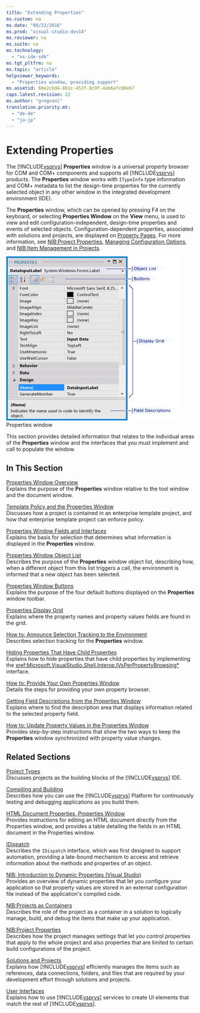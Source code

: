 ```yaml
---
title: "Extending Properties"
ms.custom: na
ms.date: "09/22/2016"
ms.prod: "visual-studio-dev14"
ms.reviewer: na
ms.suite: na
ms.technology: 
  - "vs-ide-sdk"
ms.tgt_pltfrm: na
ms.topic: "article"
helpviewer_keywords: 
  - "Properties window, providing support"
ms.assetid: 68e2cbd4-861c-453f-8c9f-4ab6afc80e67
caps.latest.revision: 22
ms.author: "gregvanl"
translation.priority.mt: 
  - "de-de"
  - "ja-jp"
---
```

# Extending Properties
The [!INCLUDE[vsprvs](../vs140/includes/vsprvs_md.md)] **Properties** window is a universal property browser for COM and COM+ components and supports all [!INCLUDE[vsprvs](../vs140/includes/vsprvs_md.md)] products. The **Properties** window works with `ITypeInfo` type information and COM+ metadata to list the design-time properties for the currently selected object in any other window in the integrated development environment (IDE).  
  
 The **Properties** window, which can be opened by pressing F4 on the keyboard, or selecting **Properties Window** on the **View** menu, is used to view and edit configuration-independent, design-time properties and events of selected objects. Configuration-dependent properties, associated with solutions and projects, are displayed on [Property Pages](../vs140/property-pages.md). For more information, see [NIB:Project Properties](assetId:///fb126574-24ad-4c96-9b2b-6e1f3879ba50), [Managing Configuration Options](../vs140/managing-configuration-options.md), and [NIB:Item Management in Projects](assetId:///762e606b-7f44-4b66-97a1-e30a703654a0).  
  
 ![Properties Window Overview](../vs140/media/vspropertieswindow.png "vsPropertiesWindow")  
Properties window  
  
 This section provides detailed information that relates to the individual areas of the **Properties** window and the interfaces that you must implement and call to populate the window.  
  
## In This Section  
 [Properties Window Overview](../vs140/properties-window-overview.md)  
 Explains the purpose of the **Properties** window relative to the tool window and the document window.  
  
 [Template Policy and the Properties Window](../vs140/template-policy-and-the-properties-window.md)  
 Discusses how a project is contained in an enterprise template project, and how that enterprise template project can enforce policy.  
  
 [Properties Window Fields and Interfaces](../vs140/properties-window-fields-and-interfaces.md)  
 Explains the basis for selection that determines what information is displayed in the **Properties** window.  
  
 [Properties Window Object List](../vs140/properties-window-object-list.md)  
 Describes the purpose of the **Properties** window object list, describing how, when a different object from this list triggers a call, the environment is informed that a new object has been selected.  
  
 [Properties Window Buttons](../vs140/properties-window-buttons.md)  
 Explains the purpose of the four default buttons displayed on the **Properties** window toolbar.  
  
 [Properties Display Grid](../vs140/properties-display-grid.md)  
 Explains where the property names and property values fields are found in the grid.  
  
 [How to: Announce Selection Tracking to the Environment](../vs140/announcing-property-window-selection-tracking.md)  
 Describes selection tracking for the **Properties** window.  
  
 [Hiding Properties That Have Child Properties](../vs140/hiding-properties-that-have-child-properties.md)  
 Explains how to hide properties that have child properties by implementing the <xref:Microsoft.VisualStudio.Shell.Interop.IVsPerPropertyBrowsing*> interface.  
  
 [How to: Provide Your Own Properties Window](../vs140/providing-a-custom-properties-window.md)  
 Details the steps for providing your own property browser.  
  
 [Getting Field Descriptions from the Properties Window](../vs140/getting-field-descriptions-from-the-properties-window.md)  
 Explains where to find the description area that displays information related to the selected property field.  
  
 [How to: Update Property Values in the Properties Window](../vs140/updating-property-values-in-the-properties-window.md)  
 Provides step-by-step instructions that show the two ways to keep the **Properties** window synchronized with property value changes.  
  
## Related Sections  
 [Project Types](../vs140/project-types.md)  
 Discusses projects as the building blocks of the [!INCLUDE[vsprvs](../vs140/includes/vsprvs_md.md)] IDE.  
  
 [Compiling and Building](../vs140/compiling-and-building-in-visual-studio.md)  
 Describes how you can use the [!INCLUDE[vsprvs](../vs140/includes/vsprvs_md.md)] Platform for continuously testing and debugging applications as you build them.  
  
 [HTML Document Properties, Properties Window](assetId:///46e3d164-a1a7-42f9-87b0-344e10a37b62)  
 Provides instructions for editing an HTML document directly from the Properties window, and provides a table detailing the fields in an HTML document in the Properties window.  
  
 [IDispatch](assetId:///ebbff4bc-36b2-4861-9efa-ffa45e013eb5)  
 Describes the `IDispatch` interface, which was first designed to support automation, providing a late-bound mechanism to access and retrieve information about the methods and properties of an object.  
  
 [NIB: Introduction to Dynamic Properties (Visual Studio)](assetId:///f5102027-1431-4195-ae40-9b991de46d3a)  
 Provides an overview of dynamic properties that let you configure your application so that property values are stored in an external configuration file instead of the application's compiled code.  
  
 [NIB:Projects as Containers](assetId:///87d40f63-f487-4767-8963-64beec27ba1b)  
 Describes the role of the project as a container in a solution to logically manage, build, and debug the items that make up your application.  
  
 [NIB:Project Properties](assetId:///fb126574-24ad-4c96-9b2b-6e1f3879ba50)  
 Describes how the project manages settings that let you control properties that apply to the whole project and also properties that are limited to certain build configurations of the project.  
  
 [Solutions and Projects](../vs140/solutions-and-projects-in-visual-studio.md)  
 Explains how [!INCLUDE[vsprvs](../vs140/includes/vsprvs_md.md)] efficiently manages the items such as references, data connections, folders, and files that are required by your development effort through solutions and projects.  
  
 [User Interfaces](../vs140/extending-other-parts-of-visual-studio.md)  
 Explains how to use [!INCLUDE[vsprvs](../vs140/includes/vsprvs_md.md)] services to create UI elements that match the rest of [!INCLUDE[vsprvs](../vs140/includes/vsprvs_md.md)].